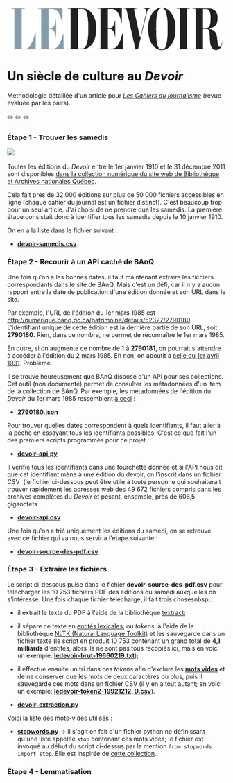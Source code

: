 <img src="LogoLeDevoir.png" alt="Logo du Devoir" width="500" height="105" style="display:block;margin-left:auto;margin-right:auto;">

# Un siècle de culture au *Devoir*
Méthodologie détaillée d'un article pour [*Les Cahiers du journalisme*](http://cahiersdujournalisme.org/) (revue évaluée par les pairs).

:pencil2: :pencil2: :pencil2:

### Étape 1 - Trouver les samedis

<img src="http://numerique.banq.qc.ca/images/signature/logoBAnQ_EnteteMob.png" width="100">

Toutes les éditions du *Devoir* entre le 1er janvier 1910 et le 31 décembre 2011 sont disponibles [dans la collection numérique du site web de Bibliothèque et Archives nationales Québec](http://numerique.banq.qc.ca/patrimoine/details/52327/2786824).

Cela fait près de 32 000 éditions sur plus de 50 000 fichiers accessibles en ligne (chaque cahier du journal est un fichier distinct). C'est beaucoup trop pour un seul article. J'ai choisi de ne prendre que les samedis. La première étape consistait donc à identifier tous les samedis depuis le 10 janvier 1910.

On en a la liste dans le fichier suivant&nbsp;:
* [**devoir-samedis.csv**](devoir-samedis.csv).

### Étape 2 - Recourir à un API caché de BAnQ

Une fois qu'on a les bonnes dates, il faut maintenant extraire les fichiers correspondants dans le site de BAnQ. Mais c'est un défi, car il n'y a aucun rapport entre la date de publication d'une édition donnée et son URL dans le site.

Par exemple, l'URL de l'édition du 1er mars 1985 est http://numerique.banq.qc.ca/patrimoine/details/52327/2790180. L'identifiant unique de cette édition est la dernière partie de son URL, soit **2790180**. Rien, dans ce nombre, ne permet de reconnaître le 1er mars 1985.

En outre, si on augmente ce nombre de 1 à **2790181**, on pourrait s'attendre à accéder à l'édition du 2 mars 1985. Eh non, on aboutit à [celle du 1er avril 1931](http://numerique.banq.qc.ca/patrimoine/details/52327/2790181). Problème.

Il se trouve heureusement que BAnQ dispose d'un API pour ses collections. Cet outil (non documenté) permet de consulter les métadonnées d'un item de la collection de BAnQ. Par exemple, les métadonnées de l'édition du *Devoir* du 1er mars 1985 ressemblent [à ceci](http://collections.banq.qc.ca/api/service-notice?handle=52327/2790180)&nbsp;:
* [**2790180.json**](2790180.json)

Pour trouver quelles dates correspondent à quels identifiants, il faut aller à la pêche en essayant tous les identifiants possibles. C'est ce que fait l'un des premiers scripts programmés pour ce projet&nbsp;: 
* [**devoir-api.py**](devoir-api.py)

Il vérifie tous les identifiants dans une fourchette donnée et si l'API nous dit que cet identifiant mène à une édition du devoir, on l'inscrit dans un fichier CSV&nbsp; (le fichier ci-dessous peut être utile à toute personne qui souhaiterait trouver rapidement les adresses web des 49&nbsp;672 fichiers compris dans les archives complètes du *Devoir* et pesant, ensemble, près de 606,5 gigaoctets&nbsp;:
* [**devoir-api.csv**](devoir-api.csv)

Une fois qu'on a trié uniquement les éditions du samedi, on se retrouve avec ce fichier qui va nous servir à l'étape suivante&nbsp;:
* [**devoir-source-des-pdf.csv**](devoir-source-des-pdf.csv)

### Étape 3 - Extraire les fichiers

Le script ci-dessous puise dans le fichier **devoir-source-des-pdf.csv** pour télécharger les 10&nbsp;753 fichiers PDF des éditions du samedi auxquelles on s'intéresse. Une fois chaque fichier téléchargé, il fait trois chosesnbsp;:
* il extrait le texte du PDF à l'aide de la bibliothèque [textract](https://github.com/deanmalmgren/textract);
* il sépare ce texte en [entités lexicales](https://fr.wikipedia.org/wiki/Analyse_lexicale), ou *tokens*, à l'aide de la bibliothèque [NLTK (Natural Language Toolkit)](https://www.nltk.org/) et les sauvegarde dans un fichier texte (le script en produit 10&nbsp;753 contenant un grand total de **4,1 milliards** d'entités, alors ils ne sont pas tous recopiés ici, mais en voici un exemple: [**ledevoir-brut-19660219.txt**](ledevoir-brut-19660219.txt));
* il effectue ensuite un tri dans ces *tokens* afin d'exclure les [**mots vides**](https://fr.wikipedia.org/wiki/Mot_vide) et de ne conserver que les mots de deux caractères ou plus, puis il sauvegarde ces mots dans un fichier CSV (il y en a tout autant; en voici un exemple: [**ledevoir-token2-19921212_D.csv**](ledevoir-token2-19921212_D.csv)).

* [**devoir-extraction.py**](devoir-extraction.py)

Voici la liste des mots-vides utilisés&nbsp;:
* [**stopwords.py**](stopwords.py) -> il s'agit en fait d'un fichier python ne définissant qu'une liste appelée `stop` contenant ces mots vides; le fichier est invoqué au début du script ci-dessus par la mention `from stopwords import stop`. Elle est inspirée de [cette collection](https://github.com/stopwords-iso/stopwords-fr).

### Étape 4 - Lemmatisation

